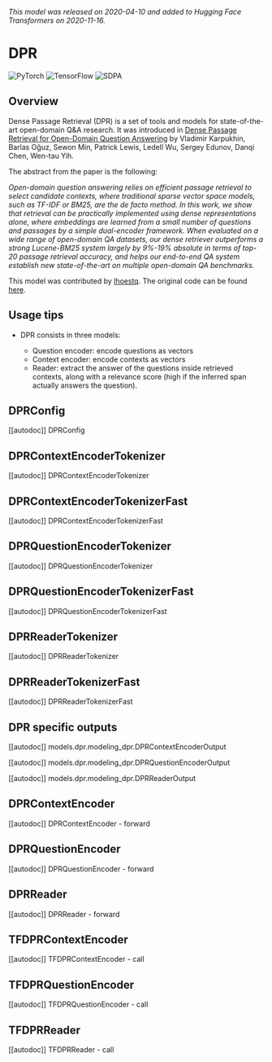 <!--Copyright 2020 The HuggingFace Team. All rights reserved.

Licensed under the Apache License, Version 2.0 (the "License"); you may not use this file except in compliance with
the License. You may obtain a copy of the License at

http://www.apache.org/licenses/LICENSE-2.0

Unless required by applicable law or agreed to in writing, software distributed under the License is distributed on
an "AS IS" BASIS, WITHOUT WARRANTIES OR CONDITIONS OF ANY KIND, either express or implied. See the License for the
specific language governing permissions and limitations under the License.

⚠️ Note that this file is in Markdown but contain specific syntax for our doc-builder (similar to MDX) that may not be
rendered properly in your Markdown viewer.

-->
*This model was released on 2020-04-10 and added to Hugging Face Transformers on 2020-11-16.*

# DPR

<div class="flex flex-wrap space-x-1">
<img alt="PyTorch" src="https://img.shields.io/badge/PyTorch-DE3412?style=flat&logo=pytorch&logoColor=white">
<img alt="TensorFlow" src="https://img.shields.io/badge/TensorFlow-FF6F00?style=flat&logo=tensorflow&logoColor=white">
<img alt="SDPA" src="https://img.shields.io/badge/SDPA-DE3412?style=flat&logo=pytorch&logoColor=white">
</div>

## Overview

Dense Passage Retrieval (DPR) is a set of tools and models for state-of-the-art open-domain Q&A research. It was
introduced in [Dense Passage Retrieval for Open-Domain Question Answering](https://huggingface.co/papers/2004.04906) by
Vladimir Karpukhin, Barlas Oğuz, Sewon Min, Patrick Lewis, Ledell Wu, Sergey Edunov, Danqi Chen, Wen-tau Yih.

The abstract from the paper is the following:

*Open-domain question answering relies on efficient passage retrieval to select candidate contexts, where traditional
sparse vector space models, such as TF-IDF or BM25, are the de facto method. In this work, we show that retrieval can
be practically implemented using dense representations alone, where embeddings are learned from a small number of
questions and passages by a simple dual-encoder framework. When evaluated on a wide range of open-domain QA datasets,
our dense retriever outperforms a strong Lucene-BM25 system largely by 9%-19% absolute in terms of top-20 passage
retrieval accuracy, and helps our end-to-end QA system establish new state-of-the-art on multiple open-domain QA
benchmarks.*

This model was contributed by [lhoestq](https://huggingface.co/lhoestq). The original code can be found [here](https://github.com/facebookresearch/DPR).

## Usage tips

- DPR consists in three models:

    * Question encoder: encode questions as vectors
    * Context encoder: encode contexts as vectors
    * Reader: extract the answer of the questions inside retrieved contexts, along with a relevance score (high if the inferred span actually answers the question).

## DPRConfig

[[autodoc]] DPRConfig

## DPRContextEncoderTokenizer

[[autodoc]] DPRContextEncoderTokenizer

## DPRContextEncoderTokenizerFast

[[autodoc]] DPRContextEncoderTokenizerFast

## DPRQuestionEncoderTokenizer

[[autodoc]] DPRQuestionEncoderTokenizer

## DPRQuestionEncoderTokenizerFast

[[autodoc]] DPRQuestionEncoderTokenizerFast

## DPRReaderTokenizer

[[autodoc]] DPRReaderTokenizer

## DPRReaderTokenizerFast

[[autodoc]] DPRReaderTokenizerFast

## DPR specific outputs

[[autodoc]] models.dpr.modeling_dpr.DPRContextEncoderOutput

[[autodoc]] models.dpr.modeling_dpr.DPRQuestionEncoderOutput

[[autodoc]] models.dpr.modeling_dpr.DPRReaderOutput

<frameworkcontent>
<pt>

## DPRContextEncoder

[[autodoc]] DPRContextEncoder
    - forward

## DPRQuestionEncoder

[[autodoc]] DPRQuestionEncoder
    - forward

## DPRReader

[[autodoc]] DPRReader
    - forward

</pt>
<tf>

## TFDPRContextEncoder

[[autodoc]] TFDPRContextEncoder
    - call

## TFDPRQuestionEncoder

[[autodoc]] TFDPRQuestionEncoder
    - call

## TFDPRReader

[[autodoc]] TFDPRReader
    - call

</tf>
</frameworkcontent>

